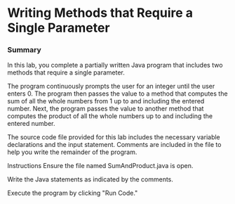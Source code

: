# Writing Methods that Require a Single Parameter

### Summary
In this lab, you complete a partially written Java program that includes two methods that require a single parameter.

The program continuously prompts the user for an integer until the user enters 0. The program then passes the value to a method that computes the sum of all the whole numbers from 1 up to and including the entered number. Next, the program passes the value to another method that computes the product of all the whole numbers up to and including the entered number.

The source code file provided for this lab includes the necessary variable declarations and the input statement. Comments are included in the file to help you write the remainder of the program.

Instructions
Ensure the file named SumAndProduct.java is open.

Write the Java statements as indicated by the comments.

Execute the program by clicking "Run Code."